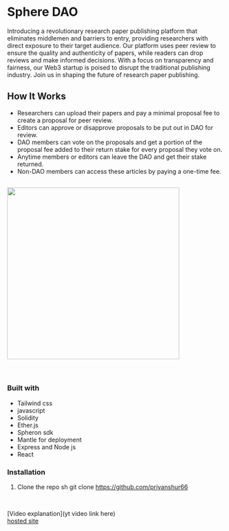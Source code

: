 <h1>Sphere DAO</h1>
Introducing a revolutionary research paper publishing platform that eliminates middlemen and barriers to entry, providing researchers with direct exposure to their target audience. Our platform uses peer review to ensure the quality and authenticity of papers, while readers can drop reviews and make informed decisions. With a focus on transparency and fairness, our Web3 startup is poised to disrupt the traditional publishing industry. Join us in shaping the future of research paper publishing.

## How It Works
- Researchers can upload their papers and pay a minimal proposal fee to create a proposal for peer review.
- Editors can approve or disapprove proposals to be put out in DAO for review.
- DAO members can vote on the proposals and get a portion of the proposal fee added to their return stake for every proposal they vote on.
- Anytime members or editors can leave the DAO and get their stake returned.
- Non-DAO members can access these articles by paying a one-time fee.

## <img align="" width="400" src="https://i0.wp.com/www.thesavvyscientist.com/wp-content/uploads/2020/07/When-to-publish_text-and-papers.png?fit=859%2C652&ssl=1">
<br>

### Built with
- Tailwind css
- javascript
- Solidity
- Ether.js
- Spheron sdk
- Mantle for deployment 
- Express and Node js
- React 

### Installation

1. Clone the repo
   sh
   git clone https://github.com/priyanshur66
   
   
  
<br/>

[Video explanation](yt video link here)
<br/>
[hosted site](https://sphere-55e370.spheron.app/)
<br/>
